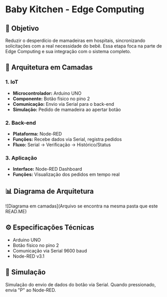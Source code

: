 # Baby Kitchen - Edge Computing

## 🎯 Objetivo
Reduzir o desperdício de mamadeiras em hospitais, sincronizando solicitações com a real necessidade do bebê. Essa etapa foca na parte de Edge Computing e sua integração com o sistema completo.

## 🧱 Arquitetura em Camadas

### 1. IoT
- **Microcontrolador:** Arduino UNO
- **Componente:** Botão físico no pino 2
- **Comunicação:** Envio via Serial para o back-end
- **Simulação:** Pedido de mamadeira ao apertar botão

### 2. Back-end
- **Plataforma:** Node-RED
- **Funções:** Recebe dados via Serial, registra pedidos
- **Fluxo:** Serial → Verificação → Histórico/Status

### 3. Aplicação
- **Interface:** Node-RED Dashboard
- **Funções:** Visualização dos pedidos em tempo real

## 📊 Diagrama de Arquitetura

![Diagrama em camadas](Arquivo se encontra na mesma pasta que este READ.ME)

## ⚙️ Especificações Técnicas
- Arduino UNO
- Botão físico no pino 2
- Comunicação via Serial 9600 baud
- Node-RED v3.1

## 🧪 Simulação
Simulação do envio de dados do botão via Serial. Quando pressionado, envia "P" ao Node-RED.

